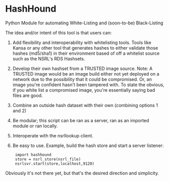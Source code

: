 # HashHound
Python Module for automating White-Listing and (soon-to-be) Black-Listing

The idea and/or intent of this tool is that users can:

1) Add flexibility and interoperability with whitelisting tools.  Tools like Kansa or any other tool that generates hashes to either validate those hashes (md5/sha1) in their environment based of off a whitelist source such as the NSRL's RDS  Hashsets.

2) Develop their own hashset from a TRUSTED image source. 
Note: A TRUSTED image would be an image build either not yet deployed on a network due to the possibility that it could be compromised. Or, an image you're confident hasn't been tampered with.  To state the obvious, if you white list a compromised image, you're essentially saying bad files are good.
    
3) Combine an outside hash dataset with their own (combining options 1 and 2)

4) Be modular; this script can be ran as a server, ran as an imported module or ran locally.

5) Interoperate with the nsrllookup client.

6) Be easy to use. Example, build the hash store and start a server listener:

        import hashhound
        store = nsrl_store(nsrl_file)
        nsrlsvr.start(store,localhost,9120)
        
 Obviously it's not there yet, but that's the desired direction and simplicity.
 
